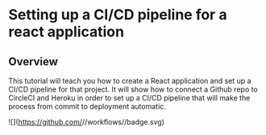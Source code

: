 # Setting up a CI/CD pipeline for a react application

## Overview

This tutorial will teach you how to create a React application and set up a CI/CD pipeline for that project. It will show how to connect a Github repo to CircleCI and Heroku in order to set up a CI/CD pipeline that will make the process from commit to deployment automatic.

![](https://github.com/<Github username>/<repo name>/workflows/<workflow name>/badge.svg)
